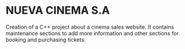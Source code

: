 # NUEVA CINEMA S.A
Creation of a C++ project about a cinema sales website.
It contains maintenance sections to add more information and other sections for booking and purchasing tickets.
